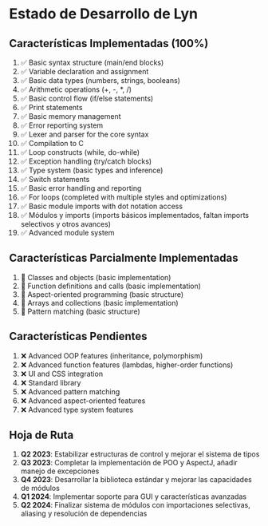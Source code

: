# Estado de Desarrollo de Lyn

## Características Implementadas (100%)

1. ✅ Basic syntax structure (main/end blocks)
2. ✅ Variable declaration and assignment
3. ✅ Basic data types (numbers, strings, booleans)
4. ✅ Arithmetic operations (+, -, \*, /)
5. ✅ Basic control flow (if/else statements)
6. ✅ Print statements
7. ✅ Basic memory management
8. ✅ Error reporting system
9. ✅ Lexer and parser for the core syntax
10. ✅ Compilation to C
11. ✅ Loop constructs (while, do-while)
12. ✅ Exception handling (try/catch blocks)
13. ✅ Type system (basic types and inference)
14. ✅ Switch statements
15. ✅ Basic error handling and reporting
16. ✅ For loops (completed with multiple styles and optimizations)
17. ✅ Basic module imports with dot notation access
18. ✅ Módulos y imports (imports básicos implementados, faltan imports selectivos y otros avances)
19. ✅ Advanced module system

## Características Parcialmente Implementadas

1. 🔄 Classes and objects (basic implementation)
2. 🔄 Function definitions and calls (basic implementation)
3. 🔄 Aspect-oriented programming (basic structure)
4. 🔄 Arrays and collections (basic implementation)
5. 🔄 Pattern matching (basic structure)

## Características Pendientes

1. ❌ Advanced OOP features (inheritance, polymorphism)
2. ❌ Advanced function features (lambdas, higher-order functions)
3. ❌ UI and CSS integration
4. ❌ Standard library
5. ❌ Advanced pattern matching
6. ❌ Advanced aspect-oriented features
7. ❌ Advanced type system features

## Hoja de Ruta

1. **Q2 2023**: Estabilizar estructuras de control y mejorar el sistema de tipos
2. **Q3 2023**: Completar la implementación de POO y AspectJ, añadir manejo de excepciones
3. **Q4 2023**: Desarrollar la biblioteca estándar y mejorar las capacidades de módulos
4. **Q1 2024**: Implementar soporte para GUI y características avanzadas
5. **Q2 2024**: Finalizar sistema de módulos con importaciones selectivas, aliasing y resolución de dependencias
